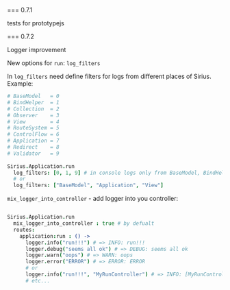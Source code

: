 === 0.7.1 

tests for prototypejs

=== 0.7.2 

Logger improvement

New options for `run`: `log_filters`

In `log_filters` need define filters for logs from different places of Sirius. Example:

```coffee
# BaseModel   = 0
# BindHelper  = 1
# Collection  = 2
# Observer    = 3
# View        = 4
# RouteSystem = 5
# ControlFlow = 6
# Application = 7
# Redirect    = 8
# Validator   = 9
 
Sirius.Application.run
  log_filters: [0, 1, 9] # in console logs only from BaseModel, BindHelper, and Validators
  # or 
  log_filters: ["BaseModel", "Application", "View"]
```

`mix_logger_into_controller` - add logger into you controller:

```coffee

Sirius.Application.run
  mix_logger_into_controller : true # by defualt
  routes: 
    application:run : () ->
      logger.info("run!!!") # => INFO: run!!!
      logger.debug("seems all ok") # => DEBUG: seems all ok
      logger.warn("oops") # => WARN: oops
      logger.error("ERROR") # => ERROR: ERROR
      # or 
      logger.info("run!!!", "MyRunController") # => INFO: [MyRunController] run!!!
      # etc...

```













